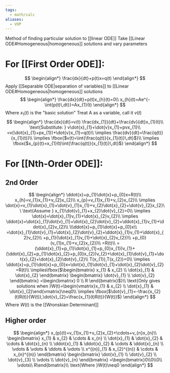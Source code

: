 ```yaml
---
tags:
  - math/calc
aliases:
  - VOP
---
```

Method of finding particular solution to [[linear ODE]]
Take [[Linear ODE#Homogeneous|homogeneous]] solutions and vary parameters
# For [[First Order ODE]]:
$$
\begin{align*}
\frac{dx}{dt}+p(t)x=q(t)
\end{align*}
$$
Apply [[Separable ODE|separation of variables]] to [[Linear ODE#Homogeneous|homogeneous]] solutions
$$
\begin{align*}
\frac{dx}{dt}+p(t)x_{h}(t)=0\\
x_{h}(t)=Ae^{-\int{p(t)\,dt}}=Ax_{1}(t)
\end{align*}
$$
Where $x_{1}(t)$ is the "basic solution"
Treat A as a variable, call it $v(t)$
$$
\begin{align*}
\frac{dx}{dt}=v(t) \frac{dx_{1}}{dt}+\frac{dv}{dt}x_{1}(t)\\
\text{Substitute: } v\dot{x}_{1}+\dot{v}x_{1}+pvx_{1}\\
=v(\dot{x}_{1}+px_{1})+\dot{v}x_{1}=q(t)\\
\implies \frac{dv}{dt}=\frac{q(t)}{x_{1}(t)}\\
\implies \fbox{$v(t)=\int{\frac{q(t)}{x_{1}(t)}\,dt}$}\\
\implies \fbox{$x_{p}(t)=x_{1}(t)\int{\frac{q(t)}{x_{1}(t)}\,dt}$}
\end{align*}
$$
# For [[Nth-Order ODE]]:
## 2nd Order
$$
\begin{align*}
\ddot{x}+p_{1}\dot{x}+p_{0}x=R(t)\\
x_{h}=v_{1}x_{1}+v_{2}x_{2}\\
x_{p}=v_{1}x_{1}+v_{2}x_{2}\\
\implies \dot{x}=v_{1}\dot{x}_{1}+\dot{v}_{1}x_{1}+v_{2}\dot{x}_{2}+\dot{v}_{2}x_{2}\\
\text{Assume } x_{1}\dot{v}_{1}+x_{2}\dot{v}_{2}=0\\
\implies \dot{x}=\dot{x}_{1}v_{1}+\dot{x}_{2}v_{2}\\
\implies \ddot{x}=\dot{x}_{1}\dot{v}_{1}+\dot{x}_{2}\dot{v}_{2}+\ddot{x}_{1}v_{1}+\ddot{x}_{2}v_{2}\\
\\\ddot{x}+p_{1}\dot{x}+p_{0}x\\
=\dot{x}_{1}\dot{v}_{1}+\dot{x}_{2}\dot{v}_{2}+\ddot{x}_{1}v_{1}+\ddot{x}_{2}v_{2}\\
+p_{1}(\dot{x}_{1}v_{1}+\dot{x}_{2}v_{2})\\
+p_{0}(v_{1}x_{1}+v_{2}x_{2})\\
=R(t)\\
=(\ddot{x}_{1}+p_{1}\dot{x}_{1}+p_{0}x_{1})v_{1}+(\ddot{x}_{2}+p_{1}\dot{x}_{2}+p_{0}x_{2})v_{2}+\dot{x}_{1}\dot{v}_{1}+\dot{x}_{2}+\dot{x}_{2}\dot{v}_{2}\\
T(x_{1}),T(x_{2})=0\\
\implies \ddot{x}+p_{1}\dot{x}+p_{0}x=\dot{x}_{1}\dot{v}_{1}+\dot{x}_{2}\dot{v}_{2}=R(t)\\
\implies\fbox{$\begin{bmatrix}
x_{1} & x_{2} \\
\dot{x}_{1} & \dot{x}_{2}
\end{bmatrix}
\begin{bmatrix}
\dot{v}_{1} \\
\dot{v}_{2}
\end{bmatrix}
=\begin{bmatrix}
0 \\
R
\end{bmatrix}$}\\
\text{Only gives solutions when }W(t)=\begin{vmatrix}x_{1} & x_{2} \\ \dot{x}_{1} & \dot{x}_{2}\end{vmatrix}\neq0\\
\implies \fbox{$\dot{v}_{1}=-\frac{x_{2}(t)R(t)}{W(t)},\dot{v}_{2}=\frac{x_{1}(t)R(t)}{W(t)}$}
\end{align*}
$$
Where $W(t)$ is the [[Wronskian Determinant]]
## Higher order
$$
\begin{align*}
x_{p}(t)=v_{1}x_{1}+v_{2}x_{2}+\cdots+v_{n}x_{n}\\
\begin{bmatrix}
x_{1} & x_{2} & \cdots & x_{n} \\
\dot{x}_{1} & \dot{x}_{2} & \cdots & \dot{x}_{n} \\
\ddot{x}_{1} & \ddot{x}_{2} & \cdots & \ddot{x}_{n} \\
\vdots & \vdots & \ddots & \vdots \\
x^{(n)}_{1} & x_{2}^{(n)} & \cdots & x_{n}^{(n)}
\end{bmatrix}
\begin{bmatrix}
\dot{v}_{1} \\
\dot{v}_{2} \\
\dot{v}_{3} \\
\vdots \\
\dot{v}_{n}
\end{bmatrix}
=\begin{bmatrix}0\\0\\0\\ \vdots\\ R\end{bmatrix}\\
\text{Where }W(t)\neq0
\end{align*}
$$